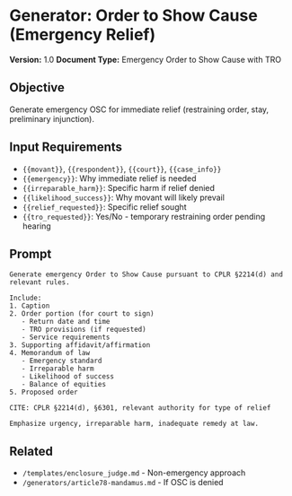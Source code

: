 # Generator: Order to Show Cause (Emergency Relief)

**Version:** 1.0
**Document Type:** Emergency Order to Show Cause with TRO

## Objective
Generate emergency OSC for immediate relief (restraining order, stay, preliminary injunction).

## Input Requirements
- `{{movant}}`, `{{respondent}}`, `{{court}}`, `{{case_info}}`
- `{{emergency}}`: Why immediate relief is needed
- `{{irreparable_harm}}`: Specific harm if relief denied
- `{{likelihood_success}}`: Why movant will likely prevail
- `{{relief_requested}}`: Specific relief sought
- `{{tro_requested}}`: Yes/No - temporary restraining order pending hearing

## Prompt
```
Generate emergency Order to Show Cause pursuant to CPLR §2214(d) and relevant rules.

Include:
1. Caption
2. Order portion (for court to sign)
   - Return date and time
   - TRO provisions (if requested)
   - Service requirements
3. Supporting affidavit/affirmation
4. Memorandum of law
   - Emergency standard
   - Irreparable harm
   - Likelihood of success
   - Balance of equities
5. Proposed order

CITE: CPLR §2214(d), §6301, relevant authority for type of relief

Emphasize urgency, irreparable harm, inadequate remedy at law.
```

## Related
- `/templates/enclosure_judge.md` - Non-emergency approach
- `/generators/article78-mandamus.md` - If OSC is denied
